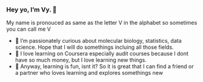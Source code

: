### Hey yo, I’m Vy. 👋
My name is pronouced as same as the letter V in the alphabet so sometimes you can call me V
- 👀 I’m passionately curious about molecular biology, statistics, data science. Hope that I will do somethings incluing all those fields. 
- 🌱 I love learning on Coursera especially audit courses because I dont have so much money, but I love learning new things. 
- 💞️ Anyway, learning is fun, isnt it? So it is great that I can find a friend or a partner who loves learning and explores somethings new

<!---
vy-phung/vy-phung is a ✨ special ✨ repository because its `README.md` (this file) appears on your GitHub profile.
You can click the Preview link to take a look at your changes.
--->
